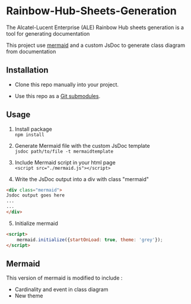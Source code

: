 # Rainbow-Hub-Sheets-Generation
The Alcatel-Lucent Enterprise (ALE) Rainbow Hub sheets generation is a tool for generating documentation

This project use [mermaid](https://github.com/knsv/mermaid) and a custom JsDoc to generate class diagram from documentation
## Installation

  * Clone this repo manually into your project.
 
  * Use this repo as a [Git submodules](https://git-scm.com/docs/git-submodule).

## Usage

1. Install package  
```npm install```

2. Generate Mermaid file with the custom JsDoc template  
```jsdoc path/to/file -t mermaidtemplate```

3. Include Mermaid script in your html page  
```<script src="./mermaid.js"></script>```

4. Write the JsDoc output into a div with class "mermaid"  
```html
<div class="mermaid">
Jsdoc output goes here
...
...
</div>
```

5. Initialize mermaid  
```html
<script>
    mermaid.initialize({startOnLoad: true, theme: 'grey'});
</script>
```

## Mermaid

This version of mermaid is modified to include :

  * Cardinality and event in class diagram
  * New theme
